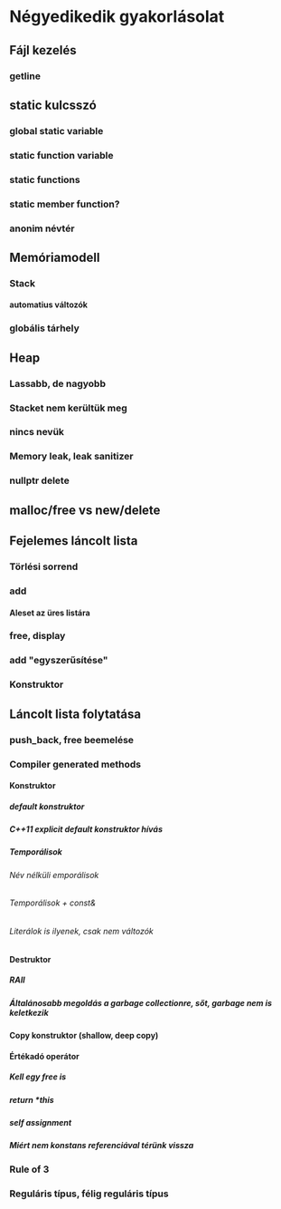 # Négyedikedik gyakorlásolat

## Fájl kezelés
### getline

## static kulcsszó
### global static variable
### static function variable
### static functions
### static member function?
### anonim névtér

## Memóriamodell
### Stack
#### automatius változók
### globális tárhely

## Heap
### Lassabb, de nagyobb
### Stacket nem kerültük meg
### nincs nevük
### Memory leak, leak sanitizer
### nullptr delete
## malloc/free vs new/delete

## Fejelemes láncolt lista
### Törlési sorrend
### add
#### Aleset az üres listára
### free, display
### add "egyszerűsítése"
### Konstruktor

## Láncolt lista folytatása
### push_back, free beemelése

### Compiler generated methods
#### Konstruktor
##### default konstruktor
##### C++11 explicit default konstruktor hívás

##### Temporálisok
###### Név nélküli emporálisok
###### Temporálisok + const&
###### Literálok is ilyenek, csak nem változók

#### Destruktor
##### RAII
##### Általánosabb megoldás a garbage collectionre, sőt, garbage nem is keletkezik

#### Copy konstruktor (shallow, deep copy)
#### Értékadó operátor
##### Kell egy free is
##### return *this
##### self assignment
##### Miért nem konstans referenciával térünk vissza

### Rule of 3
### Reguláris típus, félig reguláris típus
